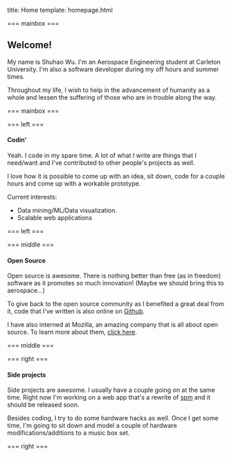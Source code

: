 title: Home
template: homepage.html

=== mainbox ===

Welcome!
--------
My name is Shuhao Wu. I'm an Aerospace Engineering student at Carleton
University. I'm also a software developer during my off hours and summer
times.

Throughout my life, I wish to help in the advancement of humanity as a whole 
and lessen the suffering of those who are in trouble along the way.

=== mainbox ===

=== left ===
#### Codin' ####
Yeah. I code in my spare time. A lot of what I write are things that I
need/want and I've contributed to other people's projects as well.

I love how it is possible to come up with an idea, sit down, code for a couple
hours and come up with a workable prototype. 

Current interests:

 - Data mining/ML/Data visualization. 
 - Scalable web applications

=== left ===

=== middle ===

#### Open Source ####

Open source is awesome. There is nothing better than free (as in freedom)
software as it promotes so much innovation! (Maybe we should bring this to
aerospace...)

To give back to the open source community as I benefited a great deal from it,
code that I've written is also online on [Github](https://github.com/shuhaowu).

I have also interned at Mozilla, an amazing company that is all about
open source. To learn more about them, [click here](http://mozilla.org).

=== middle ===

=== right ===

#### Side projects ####
Side projects are awesome. I usually have a couple going on at the same time.
Right now I'm working on a web app that's a rewrite of 
[spm](https://github.com/shuhaowu/spm) and it should be released soon.

Besides coding, I try to do some hardware hacks as well. Once I get some time,
I'm going to sit down and model a couple of hardware modifications/additions
to a music box set.

=== right ===

